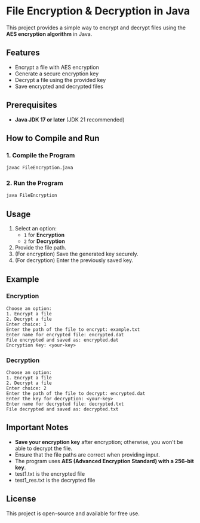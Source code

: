 # File Encryption & Decryption in Java

This project provides a simple way to encrypt and decrypt files using the **AES encryption algorithm** in Java.

## Features
- Encrypt a file with AES encryption
- Generate a secure encryption key
- Decrypt a file using the provided key
- Save encrypted and decrypted files

## Prerequisites
- **Java JDK 17 or later** (JDK 21 recommended)

## How to Compile and Run

### 1. Compile the Program
```sh
javac FileEncryption.java
```

### 2. Run the Program
```sh
java FileEncryption
```

## Usage
1. Select an option:
   - `1` for **Encryption**
   - `2` for **Decryption**
2. Provide the file path.
3. (For encryption) Save the generated key securely.
4. (For decryption) Enter the previously saved key.

## Example
### Encryption
```
Choose an option:
1. Encrypt a file
2. Decrypt a file
Enter choice: 1
Enter the path of the file to encrypt: example.txt
Enter name for encrypted file: encrypted.dat
File encrypted and saved as: encrypted.dat
Encryption Key: <your-key>
```

### Decryption
```
Choose an option:
1. Encrypt a file
2. Decrypt a file
Enter choice: 2
Enter the path of the file to decrypt: encrypted.dat
Enter the key for decryption: <your-key>
Enter name for decrypted file: decrypted.txt
File decrypted and saved as: decrypted.txt
```

## Important Notes
- **Save your encryption key** after encryption; otherwise, you won't be able to decrypt the file.
- Ensure that the file paths are correct when providing input.
- The program uses **AES (Advanced Encryption Standard) with a 256-bit key**.
- test1.txt is the encrypted file
- test1_res.txt is the decrypted file

## License
This project is open-source and available for free use.

